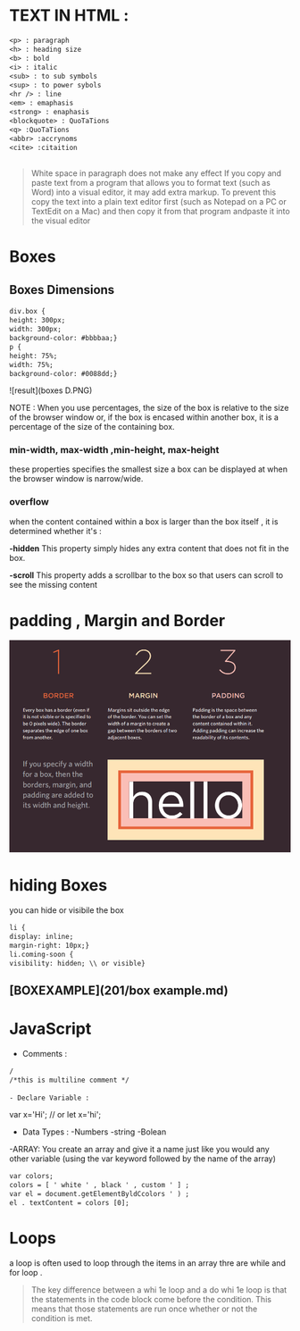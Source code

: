 # TEXT IN HTML : 

```
<p> : paragraph
<h> : heading size
<b> : bold
<i> : italic
<sub> : to sub symbols
<sup> : to power sybols
<hr /> : line
<em> : emaphasis
<strong> : enaphasis
<blockquote> : QuoTaTions
<q> :QuoTaTions
<abbr> :accrynoms
<cite> :citaition


```

>White space in paragraph does not make any effect 
>If you copy and paste text from a program that allows you to
format text (such as Word) into a visual editor, it may add extra
markup. To prevent this copy  the text into a plain text editor
first (such as Notepad on a PC or TextEdit on a Mac) and then
copy it from that program andpaste it into the visual editor


# Boxes 
## Boxes Dimensions
```
div.box {
height: 300px;
width: 300px;
background-color: #bbbbaa;}
p {
height: 75%;
width: 75%;
background-color: #0088dd;}
```

![result](boxes D.PNG)

NOTE : When you use percentages, the size of the box is relative to the size of the browser window or, if the box is encased within another box, it is a percentage of the size of the containing box.


### min-width, max-width ,min-height, max-height

these properties specifies the smallest size a box can be
displayed at when the browser window is narrow/wide.

### overflow

when the content contained within a box is larger
than the box itself , it is  determined whether it's :

**-hidden**
This property simply hides any
extra content that does not fit in
the box.

**-scroll**
This property adds a scrollbar to
the box so that users can scroll
to see the missing content


# padding , Margin and Border


![ padding , Margin and Borde](border.PNG)

# hiding Boxes
you can hide or visibile the box 

```
li {
display: inline;
margin-right: 10px;}
li.coming-soon {
visibility: hidden; \\ or visible}

```
[BOXEXAMPLE](201/box example.md)
 ------

 # JavaScript 

 - Comments : 
 ```
 /
 /*this is multiline comment */

 - Declare Variable : 
 ```
 var x='Hi';
 // or 
 let x='hi';


 - Data Types :
    -Numbers 
    -string
    -Bolean


-ARRAY:
You create an array and give it a name just like you would any
other variable (using the var keyword followed by the name of
the array)

```
var colors;
colors = [ ' white ' , black ' , custom ' ] ;
var el = document.getElementByldCcolors ' ) ;
el . textContent = colors [0];
```

# Loops 

a loop is often used to loop through the items in an array thre are while and for loop .

>The key difference between
a whi 1e loop and a do whi 1e
loop is that the statements in
the code block come before the
condition. This means that those
statements are run once whether
or not the condition is met.




